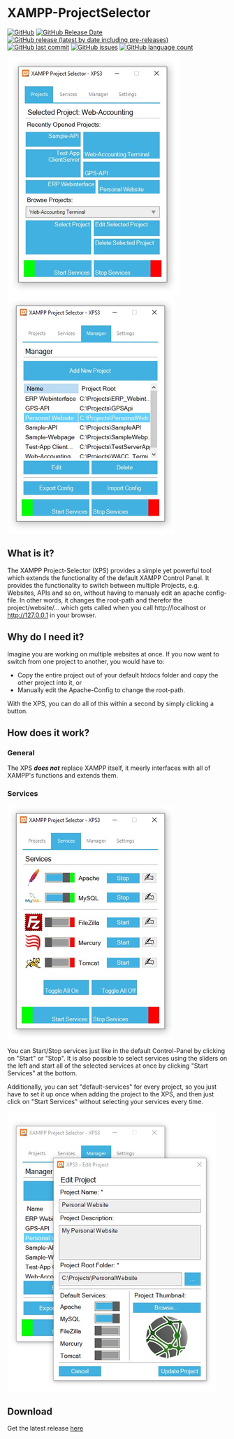 # XAMPP-ProjectSelector

[![GitHub](https://img.shields.io/github/license/TobiHatti/XAMPP-ProjectSelector)](https://opensource.org/licenses/GPL-3.0)
[![GitHub Release Date](https://img.shields.io/github/release-date/TobiHatti/XAMPP-ProjectSelector)](https://github.com/TobiHatti/XAMPP-ProjectSelector/releases)
[![GitHub release (latest by date including pre-releases)](https://img.shields.io/github/v/release/TobiHatti/XAMPP-ProjectSelector?include_prereleases)](https://github.com/TobiHatti/XAMPP-ProjectSelector/releases)
[![GitHub last commit](https://img.shields.io/github/last-commit/TobiHatti/XAMPP-ProjectSelector)](https://github.com/TobiHatti/XAMPP-ProjectSelector/commits/master)
[![GitHub issues](https://img.shields.io/github/issues-raw/TobiHatti/XAMPP-ProjectSelector)](https://github.com/TobiHatti/XAMPP-ProjectSelector/issues)
[![GitHub language count](https://img.shields.io/github/languages/count/TobiHatti/XAMPP-ProjectSelector)](https://github.com/TobiHatti/XAMPP-ProjectSelector)

![image](https://github.com/TobiHatti/XAMPP-ProjectSelector/blob/master/ProductImages/MainTab.jpg)
![image](https://github.com/TobiHatti/XAMPP-ProjectSelector/blob/master/ProductImages/ManagerTab.jpg)


## What is it?
The XAMPP Project-Selector (XPS) provides a simple yet powerful tool which extends the functionality of the default XAMPP Control Panel. It provides the functionality to switch between multiple Projects, e.g. Websites, APIs and so on, without having to manualy edit an apache config-file. In other words, it changes the root-path and therefor the project/website/... which gets called when you call http://localhost or http://127.0.0.1 in your browser.

## Why do I need it?
Imagine you are working on multiple websites at once. If you now want to switch from one project to another, you would have to:
- Copy the entire project out of your default htdocs folder and copy the other project into it, or
- Manually edit the Apache-Config to change the root-path.

With the XPS, you can do all of this within a second by simply clicking a button.

## How does it work?
### General
The XPS ___does not___ replace XAMPP itself, it meerly interfaces with all of XAMPP's functions and extends them. 

### Services
![image](https://github.com/TobiHatti/XAMPP-ProjectSelector/blob/master/ProductImages/ServicesTab.jpg)

You can Start/Stop services just like in the default Control-Panel by clicking on "Start" or "Stop". 
It is also possible to select services using the sliders on the left and start all of the selected services at once by clicking "Start Services" at the bottom.

Additionally, you can set "default-services" for every project, so you just have to set it up once when adding the project to the XPS, and then just click on "Start Services" without selecting your services every time.

![image](https://github.com/TobiHatti/XAMPP-ProjectSelector/blob/master/ProductImages/ProjectEditor.jpg)

## Download
Get the latest release [here](https://github.com/TobiHatti/XAMPP-ProjectSelector/releases)
